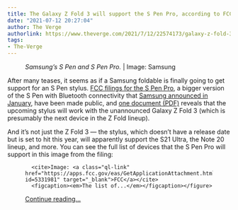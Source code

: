 ```yaml
---
title: The Galaxy Z Fold 3 will support the S Pen Pro, according to FCC filings
date: "2021-07-12 20:27:04"
author: The Verge
authorlink: https://www.theverge.com/2021/7/12/22574173/galaxy-z-fold-3-s-pen-pro-support-fcc-filing
tags:
- The-Verge
---
```

<figure>
      <img alt="" src="https://cdn.vox-cdn.com/thumbor/NBcIorRIvoOCJq93AWxdQ-MK6HE=/400x0:4720x2880/1310x873/cdn.vox-cdn.com/uploads/chorus_image/image/69572527/Screen_Shot_2021_07_12_at_11.56.01_AM.0.png" />
        <figcaption><em>Samsung’s S Pen and S Pen Pro.</em> | Image: Samsung</figcaption>
    </figure>

  <p id="Dj1Cqq">After many teases, it seems as if a Samsung foldable is finally going to get support for an S Pen stylus. <a href="https://apps.fcc.gov/oetcf/eas/reports/ViewExhibitReport.cfm?mode=Exhibits&amp;RequestTimeout=500&amp;calledFromFrame=N&amp;application_id=PQFsmd5Fd6mroqLRXdITpA%3D%3D&amp;fcc_id=A3LEJP5450">FCC filings for the S Pen Pro</a>, a bigger version of the S Pen with Bluetooth connectivity that <a href="https://www.theverge.com/2021/1/14/22226594/samsung-galaxy-s21-ultra-s-pen-stylus-support-price-unpacked-event">Samsung announced in January</a>, have been made public, and <a href="https://apps.fcc.gov/eas/GetApplicationAttachment.html?id=5331981">one document (PDF)</a> reveals that the upcoming stylus will work with the unannounced Galaxy Z Fold 3 (which is presumably the next device in the Z Fold lineup). </p>
<p id="XfEzjv">And it’s not just the Z Fold 3 — the stylus, which doesn’t have a release date but is set to hit this year, will apparently support the S21 Ultra, the Note 20 lineup, and more. You can see the full list of devices that the S Pen Pro will support in this image from the filing:</p>
  <figure class="e-image">
        
      <cite>Image: <a class="ql-link" href="https://apps.fcc.gov/eas/GetApplicationAttachment.html?id=5331981" target="_blank">FCC</a></cite>
      <figcaption><em>The list of...</em></figcaption></figure>
  <p>
    <a href="https://www.theverge.com/2021/7/12/22574173/galaxy-z-fold-3-s-pen-pro-support-fcc-filing">Continue reading&hellip;</a>
  </p>